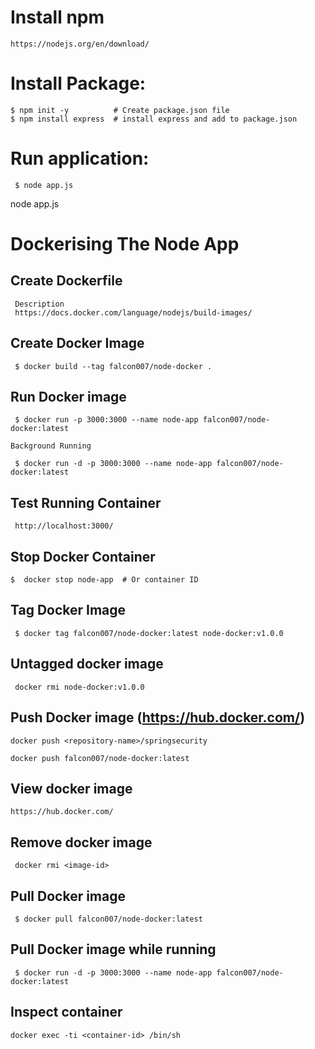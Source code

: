 # Install npm
 ```
 https://nodejs.org/en/download/
 ```
# Install Package:

```
$ npm init -y          # Create package.json file
$ npm install express  # install express and add to package.json
```

# Run application:

```
 $ node app.js
```
node app.js

# Dockerising The Node App

## Create Dockerfile 
 ```
  Description
  https://docs.docker.com/language/nodejs/build-images/
```

## Create Docker Image
```
 $ docker build --tag falcon007/node-docker .
```

## Run Docker image
```
 $ docker run -p 3000:3000 --name node-app falcon007/node-docker:latest

Background Running

 $ docker run -d -p 3000:3000 --name node-app falcon007/node-docker:latest
```

## Test Running Container

```
 http://localhost:3000/
```

## Stop Docker Container

```
$  docker stop node-app  # Or container ID
```

## Tag Docker Image

```
 $ docker tag falcon007/node-docker:latest node-docker:v1.0.0
```

## Untagged docker image

```
 docker rmi node-docker:v1.0.0
```

## Push Docker image (https://hub.docker.com/)

```
docker push <repository-name>/springsecurity

docker push falcon007/node-docker:latest
```

## View docker image

```
https://hub.docker.com/
```

## Remove docker image

```
 docker rmi <image-id>
```

## Pull Docker image

```
 $ docker pull falcon007/node-docker:latest
```

## Pull Docker image while running

```
 $ docker run -d -p 3000:3000 --name node-app falcon007/node-docker:latest
```
## Inspect container

``` 
docker exec -ti <container-id> /bin/sh
```
